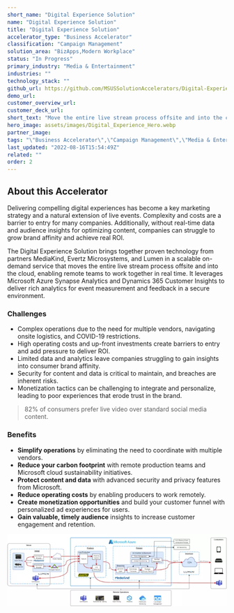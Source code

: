 ```yaml
---
short_name: "Digital Experience Solution"
name: "Digital Experience Solution"
title: "Digital Experience Solution"
accelerator_type: "Business Accelerator"
classification: "Campaign Management"
solution_area: "BizApps,Modern Workplace"
status: "In Progress"
primary_industry: "Media & Entertainment"
industries: ""
technology_stack: ""
github_url: https://github.com/MSUSSolutionAccelerators/Digital-Experience-Solution
demo_url: 
customer_overview_url: 
customer_deck_url: 
short_text: "Move the entire live stream process offsite and into the cloud"
hero_image: assets/images/Digital_Experience_Hero.webp
partner_image: 
tags: "\"Business Accelerator\",\"Campaign Management\",\"Media & Entertainment\",\"BizApps\",\"Modern Workplace\",\"In Progress\""
last_updated: "2022-08-16T15:54:49Z"
related: ""
order: 2
---
```

## About this Accelerator

Delivering compelling digital experiences has become a key marketing strategy and a natural extension of live events. Complexity and costs are a barrier to entry for many companies. Additionally, without real-time data and audience insights for optimizing content, companies can struggle to grow brand affinity and achieve real ROI.

The Digital Experience Solution brings together proven technology from partners MediaKind, Evertz Microsystems, and Lumen in a scalable on-demand service that moves the entire live stream process offsite and into the cloud, enabling remote teams to work together in real time. It leverages Microsoft Azure Synapse Analytics and Dynamics 365 Customer Insights to deliver rich analytics for event measurement and feedback in a secure environment.

### Challenges

* Complex operations due to the need for multiple vendors, navigating onsite logistics, and COVID-19 restrictions.
* High operating costs and up-front investments create barriers to entry and add pressure to deliver ROI.
* Limited data and analytics leave companies struggling to gain insights into consumer brand affinity.
* Security for content and data is critical to maintain, and breaches are inherent risks.
* Monetization tactics can be challenging to integrate and personalize, leading to poor experiences that erode trust in the brand.

> 82% of consumers prefer live video over standard social media content.

### Benefits

* **Simplify operations** by eliminating the need to coordinate with multiple vendors.
* **Reduce your carbon footprint** with remote production teams and Microsoft cloud sustainability initiatives.
* **Protect content and data** with advanced security and privacy features from Microsoft.
* **Reduce operating costs** by enabling producers to work remotely. 
* **Create monetization opportunities** and build your customer funnel with personalized ad experiences for users. 
* **Gain valuable, timely audience** insights to increase customer engagement and retention.

![Digital Experience Solution Accelerator Architecture](../assets/images/Digital%20Experience%20Solution%20Architecture.webp)